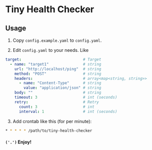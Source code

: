 # Tiny Health Checker

## Usage

1. Copy `config.example.yaml` to `config.yaml`.

2. Edit `config.yaml` to your needs. Like
 ```yaml
 target:                           # Target
   - name: "target1"               # string
     url: "http://localhost/ping"  # string
     method: "POST"                # string
     headers:                      # array<map<string, string>>
       - name: "Content-Type"      # string
         value: "application/json" # string
     body: ""                      # string
     timeout: 3                    # int (seconds)
     retry:                        # Retry
       count: 3                    # int
       interval: 1                 # int (seconds)
 ```
3. Add crontab like this (for per minute):
```bash
* * * * * /path/to/tiny-health-checker
```
   

#### `('.')` Enjoy!

